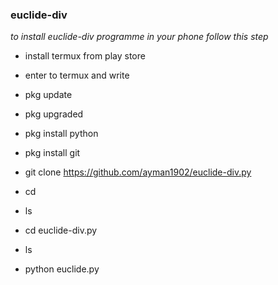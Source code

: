 ### euclide-div
_to install euclide-div programme in your phone follow this step_

- install termux from play store

- enter to termux and write

- pkg update

- pkg upgraded

- pkg install python

- pkg install git

- git clone https://github.com/ayman1902/euclide-div.py

- cd

- ls

- cd euclide-div.py

- ls

- python euclide.py
